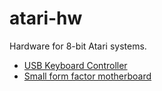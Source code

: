 # atari-hw

Hardware for 8-bit Atari systems.

- [USB Keyboard Controller](/doc/keyboard-usb-qtpy.md)
- [Small form factor motherboard](/doc/sbc.md)

